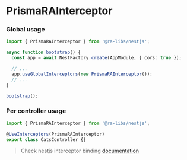 # PrismaRAInterceptor

### Global usage

```typescript
import { PrismaRAInterceptor } from '@ra-libs/nestjs';

async function bootstrap() {
  const app = await NestFactory.create(AppModule, { cors: true });

  // ...
  app.useGlobalInterceptors(new PrismaRAInterceptor());
  // ...
}

bootstrap();
```

### Per controller usage

```typescript
import { PrismaRAInterceptor } from '@ra-libs/nestjs';

@UseInterceptors(PrismaRAInterceptor)
export class CatsController {}
```

> Check nestjs interceptor binding [documentation](https://docs.nestjs.com/interceptors#binding-interceptors)
